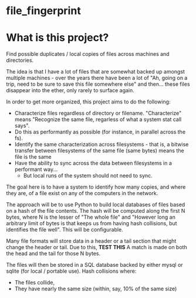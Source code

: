 # file_fingerprint

What is this project?
======

Find possible duplicates / local copies of files across machines and directories.

The idea is that I have a lot of files that are somewhat backed up amongst multiple machines - over the years there have been a lot of "Ah, going on a trip, need to be sure to save this file somewhere else" and then... these files disappear into the ether, only rarely to surface again.

In order to get more organized, this project aims to do the following:

* Characterize files regardless of directory or filename. "Characterize" means "Recognize the same file, regarless of what a system stat call says".
* Do this as performantly as possible (for instance, in parallel across the fs).
* Identify the same characterization across filesystems - that is, a bitwise transfer between filesystems of the same file (same bytes) means the file is the same
* Have the ability to sync across the data between filesystems in a performant way...
    * But local runs of the system should not need to sync.


The goal here is to have a system to identify how many copies, and where they are, of a file exist on any of the computers in the network.

The approach will be to use Python to build local databases of files based on a hash of the file contents. The hash will be computed along the first N bytes, where N is the lesser of "The whole file" and "However long an arbitrary limit of bytes is that keeps us from having hash collisions, but identifies the file well". This will be configurable.

Many file formats will store data in a header or a tail section that might change the header or tail. Due to this, **TEST THIS** A match is made on both the head and the tail for those N bytes.



The files will then be stored in a SQL database backed by either mysql or sqlite (for local / portable use).
Hash collisions where:
* The files collide,
* They have nearly the same size (within, say, 10% of the same size)


